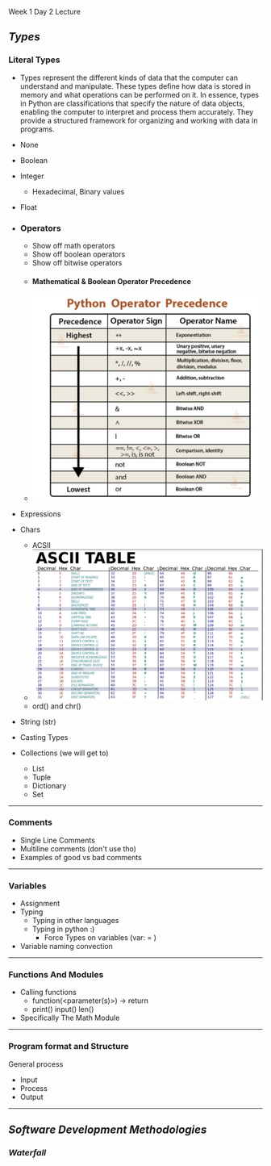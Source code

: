Week 1 Day 2 Lecture
## ***Types***

### **Literal Types**
- Types represent the different kinds of data that the computer can understand and manipulate. These types define how data is stored in memory and what operations can be performed on it. In essence, types in Python are classifications that specify the nature of data objects, enabling the computer to interpret and process them accurately. They provide a structured framework for organizing and working with data in programs.
- None
- Boolean
- Integer
  - Hexadecimal, Binary values
- Float
- ### **Operators**
  - Show off math operators
  - Show off boolean operators
  - Show off bitwise operators
  - #### Mathematical & Boolean Operator Precedence
  - ![precedence.png](assets%2Fprecedence.png)

- Expressions

- Chars
  - ACSII
  - ![ascii.png](assets%2Fascii.png)
  - ord() and chr()
- String (str)
- Casting Types
- Collections (we will get to)
  - List
  - Tuple
  - Dictionary
  - Set


---- 

### **Comments**
- Single Line Comments
- Multiline comments (don't use tho)
- Examples of good vs bad comments

---- 

### **Variables**
- Assignment
- Typing
  - Typing in other languages
  - Typing in python :)
    - Force Types on variables (var: <type> = <actual assignment>)
- Variable naming convection

---- 

### **Functions And Modules**
- Calling functions
  - function(<parameter(s)>) -> return
  - print() input() len()
- Specifically The Math Module

---- 

### **Program format and Structure**

General process
- Input
- Process
- Output

---

## ***Software Development Methodologies***


### ***Waterfall***